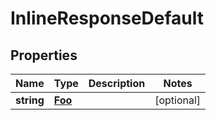

# InlineResponseDefault

## Properties

Name | Type | Description | Notes
------------ | ------------- | ------------- | -------------
**string** | [**Foo**](Foo.md) |  |  [optional]



